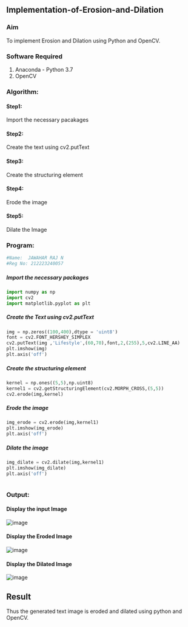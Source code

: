 ## Implementation-of-Erosion-and-Dilation
### Aim
To implement Erosion and Dilation using Python and OpenCV.
### Software Required
1. Anaconda - Python 3.7
2. OpenCV
### Algorithm:
#### Step1:<br>
Import the necessary pacakages

#### Step2:<br>
Create the text using cv2.putText

#### Step3:<br>
Create the structuring element

#### Step4:<br>
Erode the image


#### Step5: <br>
Dilate the Image

 
### Program:

```python
#Name:  JAWAHAR RAJ N
#Reg No: 212223240057

```


##### Import the necessary packages
``` Python
import numpy as np
import cv2
import matplotlib.pyplot as plt
```
##### Create the Text using cv2.putText
``` Python
img = np.zeros((100,400),dtype = 'uint8')
font = cv2.FONT_HERSHEY_SIMPLEX
cv2.putText(img ,'Lifestyle',(60,70),font,2,(255),5,cv2.LINE_AA)
plt.imshow(img)
plt.axis('off')
```
##### Create the structuring element
``` Python
kernel = np.ones((5,5),np.uint8)
kernel1 = cv2.getStructuringElement(cv2.MORPH_CROSS,(5,5))
cv2.erode(img,kernel)
```
##### Erode the image
``` Python
img_erode = cv2.erode(img,kernel1)
plt.imshow(img_erode)
plt.axis('off')

```
##### Dilate the image
``` Python
img_dilate = cv2.dilate(img,kernel1)
plt.imshow(img_dilate)
plt.axis('off')



```
### Output:

#### Display the input Image
![image](https://github.com/JoyceBeulah/erosion--dilation/assets/118343698/ae1f4652-8969-479e-a8aa-a8ad3e782858)


#### Display the Eroded Image

![image](https://github.com/JoyceBeulah/erosion--dilation/assets/118343698/027a641b-bce2-4bef-9b10-0a60a1152116)


#### Display the Dilated Image

![image](https://github.com/JoyceBeulah/erosion--dilation/assets/118343698/776a6718-a655-4167-b107-e43c0364b99c)


## Result
Thus the generated text image is eroded and dilated using python and OpenCV.
